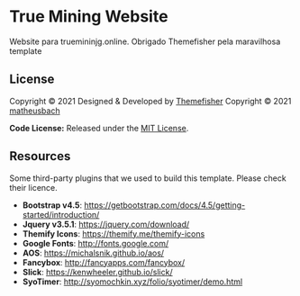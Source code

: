 # True Mining Website
Website para truemininjg.online. Obrigado Themefisher pela maravilhosa template

<!-- licence -->
## License
Copyright &copy; 2021 Designed & Developed by [Themefisher](https://themefisher.com)
Copyright &copy; 2021 [matheusbach](https://github.com/true-mining)

**Code License:** Released under the [MIT License](LICENSE.md).

<!-- resources -->
## Resources
Some third-party plugins that we used to build this template. Please check their licence.
* **Bootstrap v4.5**: https://getbootstrap.com/docs/4.5/getting-started/introduction/
* **Jquery v3.5.1**: https://jquery.com/download/
* **Themify Icons**: https://themify.me/themify-icons
* **Google Fonts**: http://fonts.google.com/
* **AOS**: https://michalsnik.github.io/aos/
* **Fancybox**: http://fancyapps.com/fancybox/
* **Slick**: https://kenwheeler.github.io/slick/
* **SyoTimer**: http://syomochkin.xyz/folio/syotimer/demo.html
